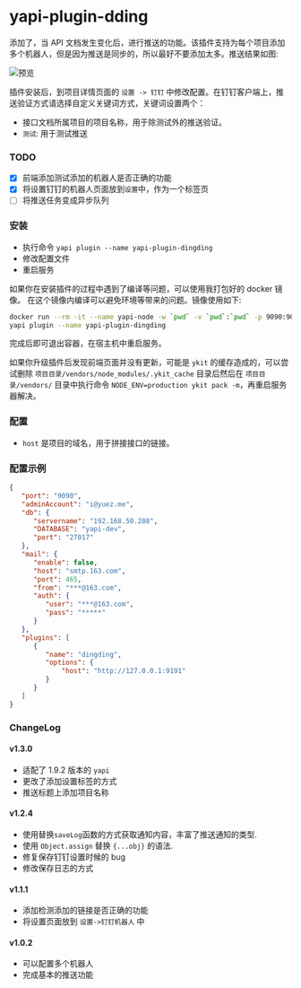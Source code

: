 yapi-plugin-dding
===

添加了，当 API 文档发生变化后，进行推送的功能。该插件支持为每个项目添加多个机器人，但是因为推送是同步的，所以最好不要添加太多。推送结果如图:

![预览](./assets/dding-result.png)

插件安装后，到项目详情页面的 `设置 -> 钉钉` 中修改配置。在钉钉客户端上，推送验证方式请选择自定义关键词方式，关键词设置两个：

* 接口文档所属项目的项目名称，用于除测试外的推送验证。
* `测试`: 用于测试推送

### TODO

* [x] 前端添加测试添加的机器人是否正确的功能
* [x] 将设置钉钉的机器人页面放到`设置`中，作为一个标签页
* [ ] 将推送任务变成异步队列

### 安装

* 执行命令 `yapi plugin --name yapi-plugin-dingding`
* 修改配置文件
* 重启服务

如果你在安装插件的过程中遇到了编译等问题，可以使用我打包好的 docker 镜像。
在这个镜像内编译可以避免环境等带来的问题。镜像使用如下:

``` bash
docker run --rm -it --name yapi-node -w `pwd` -v `pwd`:`pwd` -p 9090:9090 -p 4000:4000 yuezzzzzzzzzzz/yapi:1.5.1 bash
yapi plugin --name yapi-plugin-dingding
```

完成后即可退出容器，在宿主机中重启服务。

如果你升级插件后发现前端页面并没有更新，可能是 `ykit` 的缓存造成的，可以尝试删除
`项目目录/vendors/node_modules/.ykit_cache` 目录后然后在 `项目目录/vendors/`
目录中执行命令 `NODE_ENV=production ykit pack -m`，再重启服务器解决。

### 配置

* `host` 是项目的域名，用于拼接接口的链接。

### 配置示例

``` json
{
   "port": "9090",
   "adminAccount": "i@yuez.me",
   "db": {
      "servername": "192.168.50.208",
      "DATABASE": "yapi-dev",
      "port": "27017"
   },
   "mail": {
      "enable": false,
      "host": "smtp.163.com",
      "port": 465,
      "from": "***@163.com",
      "auth": {
         "user": "***@163.com",
         "pass": "*****"
      }
   },
   "plugins": [
      {
         "name": "dingding",
         "options": {
             "host": "http://127.0.0.1:9191"
         }
      }
   ]
}
```

### ChangeLog

#### v1.3.0

* 适配了 1.9.2 版本的 `yapi`
* 更改了添加设置标签的方式
* 推送标题上添加项目名称

#### v1.2.4

* 使用替换`saveLog`函数的方式获取通知内容，丰富了推送通知的类型.
* 使用 `Object.assign` 替换 `{...obj}` 的语法.
* 修复保存钉钉设置时候的 bug
* 修改保存日志的方式

#### v1.1.1

* 添加检测添加的链接是否正确的功能
* 将设置页面放到 `设置->钉钉机器人` 中

#### v1.0.2

* 可以配置多个机器人
* 完成基本的推送功能

